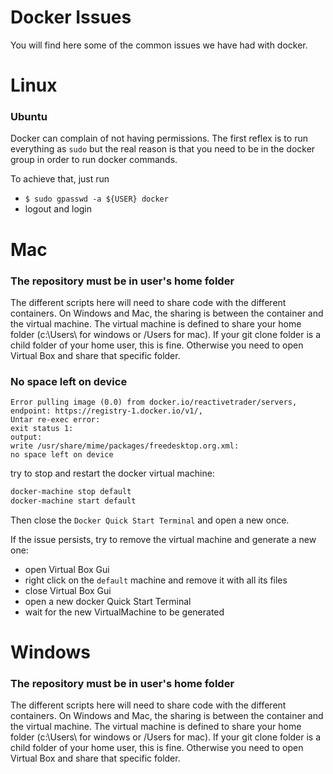 # Docker Issues

You will find here some of the common issues we have had with docker.

# Linux
### Ubuntu
Docker can complain of not having permissions. The first reflex is to run everything as `sudo` but the real reason is that you need to be in the docker group in order to run docker commands.

To achieve that, just run
- `$ sudo gpasswd -a ${USER} docker`
- logout and login

# Mac

### The repository must be in user's home folder

The different scripts here will need to share code with the different containers. On Windows and Mac, the sharing is between the container and the virtual machine. The virtual machine is defined to share your home folder (c:\Users\ for windows or /Users for mac). If your git clone folder is a child folder of your home user, this is fine. Otherwise you need to open Virtual Box and share that specific folder.

### No space left on device
```
Error pulling image (0.0) from docker.io/reactivetrader/servers, 
endpoint: https://registry-1.docker.io/v1/, 
Untar re-exec error: 
exit status 1: 
output: 
write /usr/share/mime/packages/freedesktop.org.xml: 
no space left on device
```

try to stop and restart the docker virtual machine:
```bash
docker-machine stop default
docker-machine start default
```
Then close the `Docker Quick Start Terminal` and open a new once.

If the issue persists, try to remove the virtual machine and generate a new one:  
- open Virtual Box Gui
- right click on the `default` machine and remove it with all its files
- close Virtual Box Gui
- open a new docker Quick Start Terminal
- wait for the new VirtualMachine to be generated

# Windows

### The repository must be in user's home folder

The different scripts here will need to share code with the different containers. On Windows and Mac, the sharing is between the container and the virtual machine. The virtual machine is defined to share your home folder (c:\Users\ for windows or /Users for mac). If your git clone folder is a child folder of your home user, this is fine. Otherwise you need to open Virtual Box and share that specific folder.
